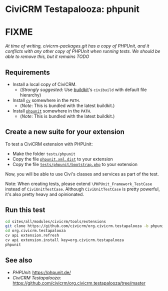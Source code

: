 # CiviCRM Testapalooza: phpunit

# **FIXME**

*At time of writing, civicrm-packages.git has a copy of PHPUnit, and
it conflicts with any other copy of PHPUnit when running tests.
We should be able to remove this, but it remains TODO*

## Requirements

 * Install a local copy of CiviCRM.
   * (*Strongly suggested*: Use [buildkit](https://github.com/civicrm/civicrm-buildkit/)'s `civibuild` with default file hierarchy)
 * Install [`cv`](https://github.com/civicrm/cv) somewhere in the `PATH`.
   * (*Note*: This is bundled with the latest buildkit.)
 * Install [`phpunit`](https://phpunit.de/) somewhere in the `PATH`.
   * (*Note*: This is bundled with the latest buildkit.)

## Create a new suite for your extension

To test a CiviCRM extension with PHPUnit:

 * Make the folder `tests/phpunit`
 * Copy the file [`phpunit.xml.dist`](phpunit.xml.dist) to your extension
 * Copy the file [`tests/phpunit/bootstrap.php`](tests/phpunit/bootstrap.php) to your extension

Now, you will be able to use Civi's classes and services as part of the test.

Note: When creating tests, please extend `\PHPUnit_Framework_TestCase`
instead of `CiviUnitTestCase`.  Although `CiviUnitTestCase` is pretty
powerful, it's also pretty heavy and opinionated.

## Run this test

```bash
cd sites/all/modules/civicrm/tools/extensions
git clone https://github.com/civicrm/org.civicrm.testapalooza -b phpunit
cd org.civicrm.testapalooza
cv api extension.refresh
cv api extension.install key=org.civicrm.testapalooza
phpunit
```

## See also

 * *PHPUnit*: https://phpunit.de/
 * *CiviCRM Testapalooza*: https://github.com/civicrm/org.civicrm.testapalooza/tree/master
